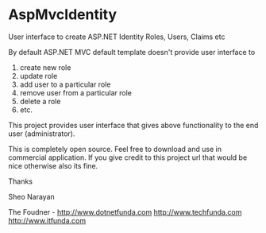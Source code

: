 AspMvcIdentity
==============

User interface to create ASP.NET Identity Roles, Users, Claims etc

By default ASP.NET MVC default template doesn't provide user interface to 

1. create new role
2. update role
3. add user to a particular role
4. remove user from a particular role
5. delete a role
6. etc.

This project provides user interface that gives above functionality to the end user (administrator).

This is completely open source. Feel free to download and use in commercial application. If you give credit to this project url that would be nice otherwise also its fine.


Thanks

Sheo Narayan

The Foudner -
http://www.dotnetfunda.com
http://www.techfunda.com
http://www.itfunda.com
